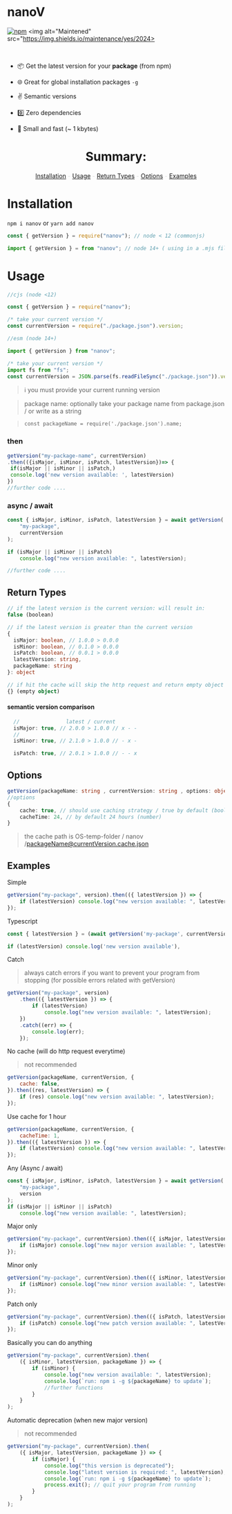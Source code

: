 # nanoV

<!-- [<img alt="GitHub Workflow Status" src="https://img.shields.io/github/workflow/status/Andrew-Colman/nanov/Node.js%20CI">](../../actions) -->

[<img alt="npm" src="https://img.shields.io/npm/dt/nanov?logo=npm">](https://npmjs.com/package/nanov)
<img alt="Maintened" src="https://img.shields.io/maintenance/yes/2024>

<br>

-   📦 Get the latest version for your **package** (from npm)

-   🌐 Great for global installation packages `-g`

-   ✌️ Semantic versions

-   0️⃣ Zero dependencies

-   🚀 Small and fast (~ 1 kbytes)

<div align="center">

# Summary:

[Installation](#Installation) <span style="color:gainsboro;">-</span>
[Usage](#Usage) <span style="color:gainsboro;">-</span>
[Return Types](#Return-Types) <span style="color:gainsboro;">-</span>
[Options](#Options) <span style="color:gainsboro;">-</span>
[Examples](#Examples)

</div>

# Installation

`npm i nanov`
or
`yarn add nanov`

```js
const { getVersion } = require("nanov"); // node < 12 (commonjs)

import { getVersion } = from "nanov"; // node 14+ ( using in a .mjs file or setting "type":"module" inside your package.json) // or using a compatible module option in tsconfig for esm

```

# Usage

```cjs
//cjs (node <12)

const { getVersion } = require("nanov");

/* take your current version */
const currentVersion = require("./package.json").version;
```

```mjs
//esm (node 14+)

import { getVersion } from "nanov";

/* take your current version */
import fs from "fs";
const currentVersion = JSON.parse(fs.readFileSync("./package.json")).version;
```

> ℹ️ you must provide your current running version

> package name: optionally take your package name from package.json / or write as a string

> `const packageName = require('./package.json').name;`

### then

```js
getVersion("my-package-name", currentVersion)
.then(({isMajor, isMinor, isPatch, latestVersion})=> {
 if(isMajor || isMinor || isPatch,)
 console.log('new version available: ', latestVersion)
})
//further code ....
```

### async / await

```js
const { isMajor, isMinor, isPatch, latestVersion } = await getVersion(
    "my-package",
    currentVersion
);

if (isMajor || isMinor || isPatch)
    console.log("new version available: ", latestVersion);

//further code ....
```

## Return Types

```ts
// if the latest version is the current version: will result in:
false (boolean)

// if the latest version is greater than the current version
{
  isMajor: boolean, // 1.0.0 > 0.0.0
  isMinor: boolean, // 0.1.0 > 0.0.0
  isPatch: boolean, // 0.0.1 > 0.0.0
  latestVersion: string,
  packageName: string
}: object

// if hit the cache will skip the http request and return empty object
{} (empty object)

```

#### semantic version comparison

```js
  //               latest / current
  isMajor: true, // 2.0.0 > 1.0.0 // x - -
  //
  isMinor: true, // 2.1.0 > 1.0.0 // - x -

  isPatch: true, // 2.0.1 > 1.0.0 // - - x
```

## Options

```ts
getVersion(packageName: string , currentVersion: string , options: object)
//options
{
    cache: true, // should use caching strategy / true by default (boolean)
    cacheTime: 24, // by default 24 hours (number)
}
```

> the cache path is OS-temp-folder / nanov /packageName@currentVersion.cache.json

## Examples

Simple

```js
getVersion("my-package", version).then(({ latestVersion }) => {
    if (latestVersion) console.log("new version available: ", latestVersion);
});
```

Typescript

```ts
const { latestVersion } = (await getVersion('my-package', currentVersion)) as Result;

if (latestVersion) console.log('new version available'),
```

Catch

> always catch errors if you want to prevent your program from stopping (for possible errors related with getVersion)

```js
getVersion("my-package", version)
    .then(({ latestVersion }) => {
        if (latestVersion)
            console.log("new version available: ", latestVersion);
    })
    .catch((err) => {
        console.log(err);
    });
```

No cache (will do http request everytime)

> not recommended

```js
getVersion(packageName, currentVersion, {
    cache: false,
}).then((res, latestVersion) => {
    if (res) console.log("new version available: ", latestVersion);
});
```

Use cache for 1 hour

```js
getVersion(packageName, currentVersion, {
    cacheTime: 1,
}).then(({ latestVersion }) => {
    if (latestVersion) console.log("new version available: ", latestVersion);
});
```

Any (Async / await)

```js
const { isMajor, isMinor, isPatch, latestVersion } = await getVersion(
    "my-package",
    version
);
if (isMajor || isMinor || isPatch)
    console.log("new version available: ", latestVersion);
```

Major only

```js
getVersion("my-package", currentVersion).then(({ isMajor, latestVersion }) => {
    if (isMajor) console.log("new major version available: ", latestVersion);
});
```

Minor only

```js
getVersion("my-package", currentVersion).then(({ isMinor, latestVersion }) => {
    if (isMinor) console.log("new minor version available: ", latestVersion);
});
```

Patch only

```js
getVersion("my-package", currentVersion).then(({ isPatch, latestVersion }) => {
    if (isPatch) console.log("new patch version available: ", latestVersion);
});
```

Basically you can do anything

```js
getVersion("my-package", currentVersion).then(
    ({ isMinor, latestVersion, packageName }) => {
        if (isMinor) {
            console.log("new version available: ", latestVersion);
            console.log(`run: npm i -g ${packageName} to update`);
            //further functions
        }
    }
);
```

Automatic deprecation (when new major version)

> not recommended

```js
getVersion("my-package", currentVersion).then(
    ({ isMajor, latestVersion, packageName }) => {
        if (isMajor) {
            console.log("this version is deprecated");
            console.log("latest version is required: ", latestVersion);
            console.log(`run: npm i -g ${packageName} to update`);
            process.exit(); // quit your program from running
        }
    }
);
```
